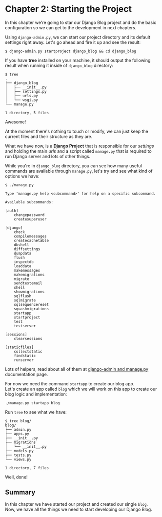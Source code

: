 # Chapter 2: Starting the Project

In this chapter we're going to star our Django Blog project and do the basic configuration so we can get to the development in next chapters.

Using `django-admin.py`, we can start our project directory and its default settings right away. Let's go ahead and fire it up and see the result:

```
$ django-admin.py startproject django_blog && cd django_blog
```

If you have **tree** installed on your machine, it should output the following result when running it inside of `django_blog` directory:

```
$ tree 
.
├── django_blog
│   ├── __init__.py
│   ├── settings.py
│   ├── urls.py
│   └── wsgi.py
└── manage.py

1 directory, 5 files
```

Awesome!

At the moment there's nothing to touch or modify, we can just keep the current files and their structure as they are.

What we have now, is a **Django Project** that is responsible for our _settings_ and holding the main _urls_ and a script called `manage.py` that is required to run Django server and lots of other things.

While you're in `django_blog` directory, you can see how many useful commands are available through `manage.py`, let's try and see what kind of options we have:

```
$ ./manage.py

Type 'manage.py help <subcommand>' for help on a specific subcommand.

Available subcommands:

[auth]
    changepassword
    createsuperuser

[django]
    check
    compilemessages
    createcachetable
    dbshell
    diffsettings
    dumpdata
    flush
    inspectdb
    loaddata
    makemessages
    makemigrations
    migrate
    sendtestemail
    shell
    showmigrations
    sqlflush
    sqlmigrate
    sqlsequencereset
    squashmigrations
    startapp
    startproject
    test
    testserver

[sessions]
    clearsessions

[staticfiles]
    collectstatic
    findstatic
    runserver
```

Lots of helpers, read about all of them at [django-admin and manage.py](https://docs.djangoproject.com/en/dev/ref/django-admin/) documentation page.

For now we need the command `startapp` to create our blog app.  
Let's create an app called `blog` which we will work on this app to create our blog logic and implementation:

```
./manage.py startapp blog
```

Run `tree` to see what we have:

```
$ tree blog/
blog/
├── admin.py
├── apps.py
├── __init__.py
├── migrations
│   └── __init__.py
├── models.py
├── tests.py
└── views.py

1 directory, 7 files
```

Well, done!

## Summary

In this chapter we have started our project and created our single `blog`.  
Now, we have all the things we need to start developing our Django Blog.

